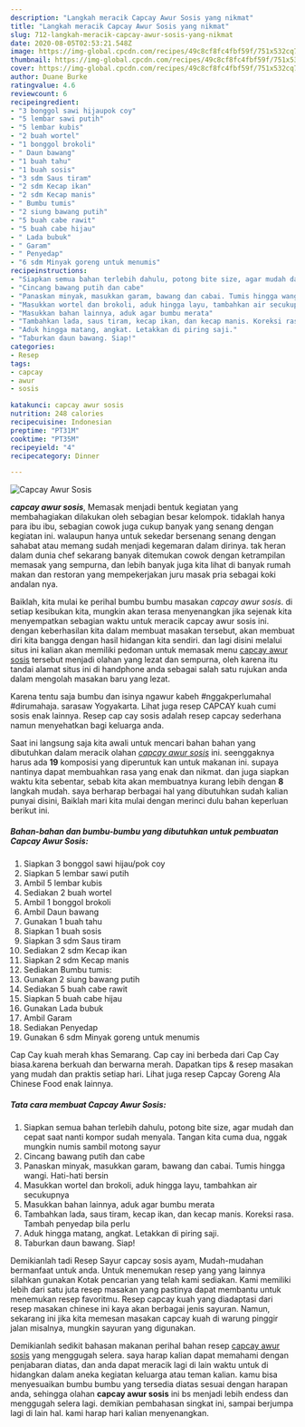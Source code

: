 ```yaml
---
description: "Langkah meracik Capcay Awur Sosis yang nikmat"
title: "Langkah meracik Capcay Awur Sosis yang nikmat"
slug: 712-langkah-meracik-capcay-awur-sosis-yang-nikmat
date: 2020-08-05T02:53:21.548Z
image: https://img-global.cpcdn.com/recipes/49c8cf8fc4fbf59f/751x532cq70/capcay-awur-sosis-foto-resep-utama.jpg
thumbnail: https://img-global.cpcdn.com/recipes/49c8cf8fc4fbf59f/751x532cq70/capcay-awur-sosis-foto-resep-utama.jpg
cover: https://img-global.cpcdn.com/recipes/49c8cf8fc4fbf59f/751x532cq70/capcay-awur-sosis-foto-resep-utama.jpg
author: Duane Burke
ratingvalue: 4.6
reviewcount: 6
recipeingredient:
- "3 bonggol sawi hijaupok coy"
- "5 lembar sawi putih"
- "5 lembar kubis"
- "2 buah wortel"
- "1 bonggol brokoli"
- " Daun bawang"
- "1 buah tahu"
- "1 buah sosis"
- "3 sdm Saus tiram"
- "2 sdm Kecap ikan"
- "2 sdm Kecap manis"
- " Bumbu tumis"
- "2 siung bawang putih"
- "5 buah cabe rawit"
- "5 buah cabe hijau"
- " Lada bubuk"
- " Garam"
- " Penyedap"
- "6 sdm Minyak goreng untuk menumis"
recipeinstructions:
- "Siapkan semua bahan terlebih dahulu, potong bite size, agar mudah dan cepat saat nanti kompor sudah menyala. Tangan kita cuma dua, nggak mungkin numis sambil motong sayur"
- "Cincang bawang putih dan cabe"
- "Panaskan minyak, masukkan garam, bawang dan cabai. Tumis hingga wangi. Hati-hati bersin"
- "Masukkan wortel dan brokoli, aduk hingga layu, tambahkan air secukupnya"
- "Masukkan bahan lainnya, aduk agar bumbu merata"
- "Tambahkan lada, saus tiram, kecap ikan, dan kecap manis. Koreksi rasa. Tambah penyedap bila perlu"
- "Aduk hingga matang, angkat. Letakkan di piring saji."
- "Taburkan daun bawang. Siap!"
categories:
- Resep
tags:
- capcay
- awur
- sosis

katakunci: capcay awur sosis 
nutrition: 248 calories
recipecuisine: Indonesian
preptime: "PT31M"
cooktime: "PT35M"
recipeyield: "4"
recipecategory: Dinner

---
```



![Capcay Awur Sosis](https://img-global.cpcdn.com/recipes/49c8cf8fc4fbf59f/751x532cq70/capcay-awur-sosis-foto-resep-utama.jpg)

<b><i>capcay awur sosis</i></b>, Memasak menjadi bentuk kegiatan yang membahagiakan dilakukan oleh sebagian besar kelompok. tidaklah hanya para ibu ibu, sebagian cowok juga cukup banyak yang senang dengan kegiatan ini. walaupun hanya untuk sekedar bersenang senang dengan sahabat atau memang sudah menjadi kegemaran dalam dirinya. tak heran dalam dunia chef sekarang banyak ditemukan cowok dengan ketrampilan memasak yang sempurna, dan lebih banyak juga kita lihat di banyak rumah makan dan restoran yang mempekerjakan juru masak pria sebagai koki andalan nya.

Baiklah, kita mulai ke perihal bumbu bumbu masakan <i>capcay awur sosis</i>. di setiap kesibukan kita, mungkin akan terasa menyenangkan jika sejenak kita menyempatkan sebagian waktu untuk meracik capcay awur sosis ini. dengan keberhasilan kita dalam membuat masakan tersebut, akan membuat diri kita bangga dengan hasil hidangan kita sendiri. dan lagi disini melalui situs ini kalian akan memiliki pedoman untuk memasak menu <u>capcay awur sosis</u> tersebut menjadi olahan yang lezat dan sempurna, oleh karena itu tandai alamat situs ini di handphone anda sebagai salah satu rujukan anda dalam mengolah masakan baru yang lezat.

Karena tentu saja bumbu dan isinya ngawur kabeh #nggakperlumahal #dirumahaja. sarasaw Yogyakarta. Lihat juga resep CAPCAY kuah cumi sosis enak lainnya. Resep cap cay sosis adalah resep capcay sederhana namun menyehatkan bagi keluarga anda.


Saat ini langsung saja kita awali untuk mencari bahan bahan yang dibutuhkan dalam meracik olahan <u><i>capcay awur sosis</i></u> ini. seenggaknya harus ada <b>19</b> komposisi yang diperuntuk kan untuk makanan ini. supaya nantinya dapat membuahkan rasa yang enak dan nikmat. dan juga siapkan waktu kita sebentar, sebab kita akan membuatnya kurang lebih dengan <b>8</b> langkah mudah. saya berharap berbagai hal yang dibutuhkan sudah kalian punyai disini, Baiklah mari kita mulai dengan merinci dulu bahan keperluan berikut ini.

<!--inarticleads1-->

##### Bahan-bahan dan bumbu-bumbu yang dibutuhkan untuk pembuatan Capcay Awur Sosis:

1. Siapkan 3 bonggol sawi hijau/pok coy
1. Siapkan 5 lembar sawi putih
1. Ambil 5 lembar kubis
1. Sediakan 2 buah wortel
1. Ambil 1 bonggol brokoli
1. Ambil  Daun bawang
1. Gunakan 1 buah tahu
1. Siapkan 1 buah sosis
1. Siapkan 3 sdm Saus tiram
1. Sediakan 2 sdm Kecap ikan
1. Siapkan 2 sdm Kecap manis
1. Sediakan  Bumbu tumis:
1. Gunakan 2 siung bawang putih
1. Sediakan 5 buah cabe rawit
1. Siapkan 5 buah cabe hijau
1. Gunakan  Lada bubuk
1. Ambil  Garam
1. Sediakan  Penyedap
1. Gunakan 6 sdm Minyak goreng untuk menumis


Cap Cay kuah merah khas Semarang. Cap cay ini berbeda dari Cap Cay biasa.karena berkuah dan berwarna merah. Dapatkan tips &amp; resep masakan yang mudah dan praktis setiap hari. Lihat juga resep Capcay Goreng Ala Chinese Food enak lainnya. 

<!--inarticleads2-->

##### Tata cara membuat Capcay Awur Sosis:

1. Siapkan semua bahan terlebih dahulu, potong bite size, agar mudah dan cepat saat nanti kompor sudah menyala. Tangan kita cuma dua, nggak mungkin numis sambil motong sayur
1. Cincang bawang putih dan cabe
1. Panaskan minyak, masukkan garam, bawang dan cabai. Tumis hingga wangi. Hati-hati bersin
1. Masukkan wortel dan brokoli, aduk hingga layu, tambahkan air secukupnya
1. Masukkan bahan lainnya, aduk agar bumbu merata
1. Tambahkan lada, saus tiram, kecap ikan, dan kecap manis. Koreksi rasa. Tambah penyedap bila perlu
1. Aduk hingga matang, angkat. Letakkan di piring saji.
1. Taburkan daun bawang. Siap!


Demikianlah tadi Resep Sayur capcay sosis ayam, Mudah-mudahan bermanfaat untuk anda. Untuk menemukan resep yang yang lainnya silahkan gunakan Kotak pencarian yang telah kami sediakan. Kami memiliki lebih dari satu juta resep masakan yang pastinya dapat membantu untuk menemukan resep favoritmu. Resep capcay kuah yang diadaptasi dari resep masakan chinese ini kaya akan berbagai jenis sayuran. Namun, sekarang ini jika kita memesan masakan capcay kuah di warung pinggir jalan misalnya, mungkin sayuran yang digunakan. 

Demikianlah sedikit bahasan makanan perihal bahan resep <u>capcay awur sosis</u> yang menggugah selera. saya harap kalian dapat memahami dengan penjabaran diatas, dan anda dapat meracik lagi di lain waktu untuk di hidangkan dalam aneka kegiatan keluarga atau teman kalian. kamu bisa menyesuaikan bumbu bumbu yang tersedia diatas sesuai dengan harapan anda, sehingga olahan <b>capcay awur sosis</b> ini bs menjadi lebih endess dan menggugah selera lagi. demikian pembahasan singkat ini, sampai berjumpa lagi di lain hal. kami harap hari kalian menyenangkan.
